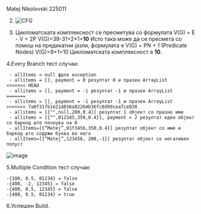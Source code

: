 Matej Nikolovski 225011

2. ![CFG](https://github.com/M-Nikox/SI_2024_lab2_225011/assets/101933576/cb02c636-4439-4a96-891f-6f0611af7b66)

3. Цикломатската комплексност се пресметува со формулата V(G) = E - V + 2P
   V(G)=39-31+2*1=**10**
   Исто така може да се пресмета со помош на предикатни јазли, формулата е V(G) = PN + 1  (Predicate Nodes)
   V(G)=9+1=10
   Цикломатската комплексност е **10**.
   
4.Every Branch тест случаи:
```
 - allItems = null фрла exception
 - allitems = [], payment = 0 резултат 0 и празен ArrayList
<<<<<<< HEAD
 - allitems = [], payment = -1 резултат -1 и празен ArrayList
=======
 - allitems = [], payment = -1 резултат -1 и празен ArrayList
>>>>>>> 7a0f31fb1e214036a02264b36fc8d99ceafce038
 - allitems = [{"",null,200,0.4}] резултат 1 објект со празно име
 - allitems = [{"",012345,350,0.4}], payment = 2 резултат еден објект со баркод што почнува на 0
 - allItems=[{“Matej”,01f3456,350,0.4}] резултат објект со име и баркод што содржи буква во него 
 - allItems=[{“Matej”,123456, 200,-1}] резултат објект со негативен попуст
```

  ![image](https://github.com/M-Nikox/SI_2024_lab2_225011/assets/101933576/e75b8de2-0f3b-4896-af45-955e3de339b8)

5.Multiple Condition тест случаи:
  ```
  -{100, 0.5, 01234} = false
  -{400, -2, 12345} = false
  -{400, 0.5, 12345} = false
  -{400, 0.5, 01234} = true
  ```

6.Успешен Build.
